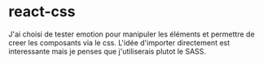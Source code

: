 # react-css


J'ai choisi de tester emotion pour manipuler les éléments et permettre de creer les composants via le css. 
L'idée d'importer directement est interessante mais je penses que j'utiliserais plutot le SASS.
